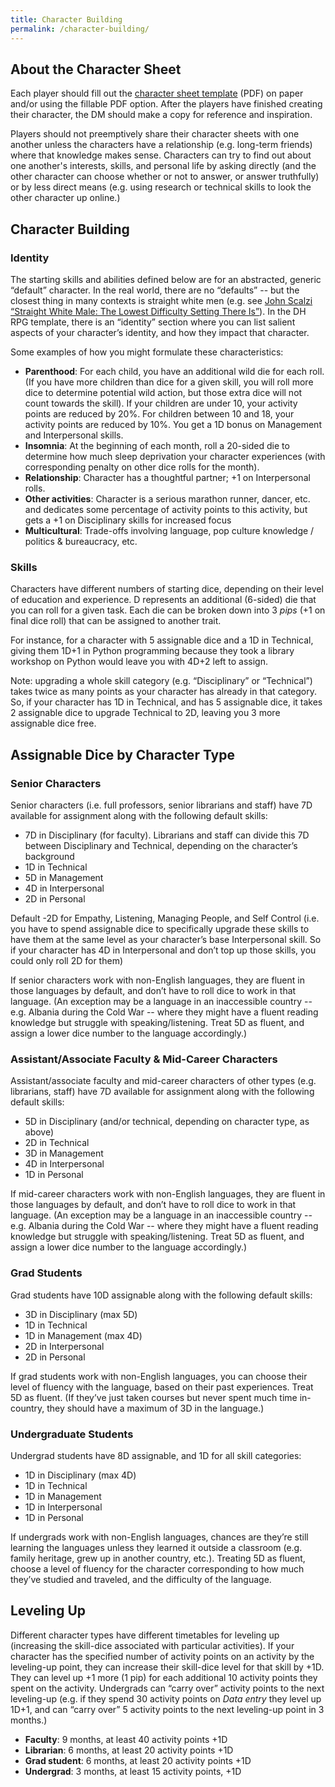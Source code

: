 ```yaml
---
title: Character Building
permalink: /character-building/
---
```


## About the Character Sheet
Each player should fill out the [character sheet template](/images/dhrpg_template_fillable.pdf) (PDF) on paper and/or using the fillable PDF option. After the players have finished creating their character, the DM should make a copy for reference and inspiration. 

Players should not preemptively share their character sheets with one another unless the characters have a relationship (e.g. long-term friends) where that knowledge makes sense. Characters can try to find out about one another's interests, skills, and personal life by asking directly (and the other character can choose whether or not to answer, or answer truthfully) or by less direct means (e.g. using research or technical skills to look the other character up online.)

## Character Building

### Identity

The starting skills and abilities defined below are for an abstracted, generic “default” character. In the real world, there are no “defaults” -- but the closest thing in many contexts is straight white men (e.g. see [John Scalzi “Straight White Male: The Lowest Difficulty Setting There Is”](https://whatever.scalzi.com/2012/05/15/straight-white-male-the-lowest-difficulty-setting-there-is/)). In the DH RPG template, there is an “identity” section where you can list salient aspects of your character’s identity, and how they impact that character.

Some examples of how you might formulate these characteristics:

* **Parenthood**: For each child, you have an additional wild die for each roll. (If you have more children than dice for a given skill, you will roll more dice to determine potential wild action, but those extra dice will not count towards the skill). If your children are under 10, your activity points are reduced by 20%. For children between 10 and 18, your activity points are reduced by 10%. You get a 1D bonus on Management and Interpersonal skills.
* **Insomnia**: At the beginning of each month, roll a 20-sided die to determine how much sleep deprivation your character experiences (with corresponding penalty on other dice rolls for the month).
* **Relationship**: Character has a thoughtful partner; +1 on Interpersonal rolls.
* **Other activities**: Character is a serious marathon runner, dancer, etc. and dedicates some percentage of activity points to this activity, but gets a +1 on Disciplinary skills for increased focus
* **Multicultural**: Trade-offs involving language, pop culture knowledge / politics & bureaucracy, etc.

### Skills

Characters have different numbers of starting dice, depending on their level of education and experience. D represents an additional (6-sided) die that you can roll for a given task. Each die can be broken down into 3 *pips* (+1 on final dice roll) that can be assigned to another trait.

For instance, for a character with 5 assignable dice and a 1D in Technical, giving them 1D+1 in Python programming because they took a library workshop on Python would leave you with 4D+2 left to assign.

Note: upgrading a whole skill category (e.g. “Disciplinary” or “Technical”) takes twice as many points as your character has already in that category. So, if your character has 1D in Technical, and has 5 assignable dice, it takes 2 assignable dice to upgrade Technical to 2D, leaving you 3 more assignable dice free.

## Assignable Dice by Character Type


### Senior Characters

Senior characters (i.e. full professors, senior librarians and staff) have 7D available for assignment along with the following default skills:

* 7D in Disciplinary (for faculty). Librarians and staff can divide this 7D between Disciplinary and Technical, depending on the character’s background
* 1D in Technical
* 5D in Management
* 4D in Interpersonal
* 2D in Personal

Default -2D for Empathy, Listening, Managing People, and Self Control (i.e. you have to spend assignable dice to specifically upgrade these skills to have them at the same level as your character’s base Interpersonal skill. So if your character has 4D in Interpersonal and don’t top up those skills, you could only roll 2D for them)

If senior characters work with non-English languages, they are fluent in those languages by default, and don’t have to roll dice to work in that language. (An exception may be a language in an inaccessible country -- e.g. Albania during the Cold War -- where they might have a fluent reading knowledge but struggle with speaking/listening. Treat 5D as fluent, and assign a lower dice number to the language accordingly.)

### Assistant/Associate Faculty & Mid-Career Characters

Assistant/associate faculty and mid-career characters of other types (e.g. librarians, staff) have 7D available for assignment along with the following default skills:

* 5D in Disciplinary (and/or technical, depending on character type, as above)
* 2D in Technical
* 3D in Management
* 4D in Interpersonal
* 1D in Personal

If mid-career characters work with non-English languages, they are fluent in those languages by default, and don’t have to roll dice to work in that language. (An exception may be a language in an inaccessible country -- e.g. Albania during the Cold War -- where they might have a fluent reading knowledge but struggle with speaking/listening. Treat 5D as fluent, and assign a lower dice number to the language accordingly.)

### Grad Students

Grad students have 10D assignable along with the following default skills:

* 3D in Disciplinary (max 5D)
* 1D in Technical
* 1D in Management (max 4D)
* 2D in Interpersonal
* 2D in Personal

If grad students work with non-English languages, you can choose their level of fluency with the language, based on their past experiences. Treat 5D as fluent. (If they’ve just taken courses but never spent much time in-country, they should have a maximum of 3D in the language.)

### Undergraduate Students

Undergrad students have 8D assignable, and 1D for all skill categories:

* 1D in Disciplinary (max 4D)
* 1D in Technical
* 1D in Management
* 1D in Interpersonal
* 1D in Personal

If undergrads work with non-English languages, chances are they’re still learning the languages unless they learned it outside a classroom (e.g. family heritage, grew up in another country, etc.). Treating 5D as fluent, choose a level of fluency for the character corresponding to how much they’ve studied and traveled, and the difficulty of the language.

## Leveling Up
Different character types have different timetables for leveling up (increasing the skill-dice associated with particular activities). If your character has the specified number of activity points on an activity by the leveling-up point, they can increase their skill-dice level for that skill by +1D. They can level up +1 more (1 pip) for each additional 10 activity points they spent on the activity. Undergrads can “carry over” activity points to the next leveling-up (e.g. if they spend 30 activity points on *Data entry* they level up 1D+1, and can “carry over” 5 activity points to the next leveling-up point in 3 months.)

* **Faculty**: 9 months, at least 40 activity points +1D
* **Librarian**: 6 months, at least 20 activity points +1D
* **Grad student**: 6 months, at least 20 activity points +1D
* **Undergrad**: 3 months, at least 15 activity points, +1D
